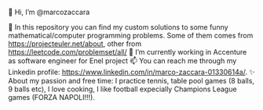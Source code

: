 👋 Hi, I’m @marcozaccara

👀 In this repository you can find my custom solutions to some funny mathematical/computer programming problems. Some of them comes from https://projecteuler.net/about, other       from https://leetcode.com/problemset/all/
🌱 I’m currently working in Accenture as software engineer for Enel project
📫 You can reach me through my Linkedin profile: https://www.linkedin.com/in/marco-zaccara-01330614a/.
✨ About my passion and free time: I practice tennis, table pool games (8 balls, 9 balls etc), I love cooking, 
    I like football expecially Champions League games (FORZA NAPOLI!!!).
